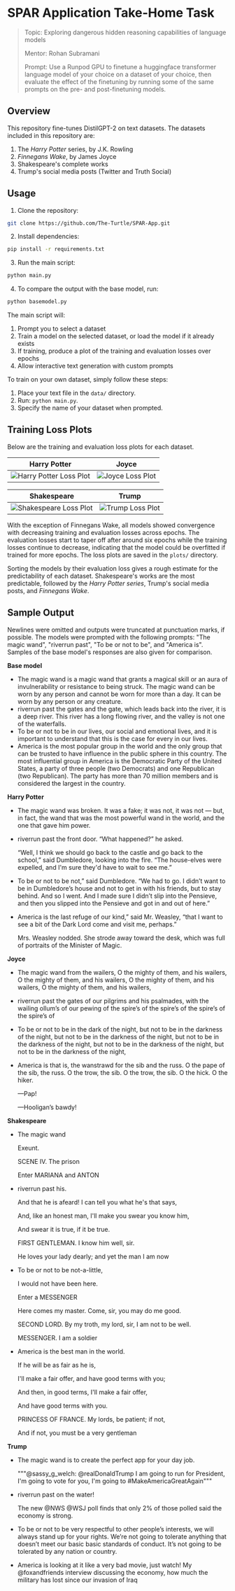 # SPAR Application Take-Home Task

> Topic: Exploring dangerous hidden reasoning capabilities of language models
>
> Mentor: Rohan Subramani
>
> Prompt: Use a Runpod GPU to finetune a huggingface transformer language model of your choice on a dataset of your choice, then evaluate the effect of the finetuning by running some of the same prompts on the pre- and post-finetuning models.

## Overview

This repository fine-tunes DistilGPT-2 on text datasets. The datasets included in this repository are:

1. The *Harry Potter* series, by J.K. Rowling
2. *Finnegans Wake*, by James Joyce
3. Shakespeare's complete works
4. Trump's social media posts (Twitter and Truth Social)

## Usage

1. Clone the repository:
```bash
git clone https://github.com/The-Turtle/SPAR-App.git
```
2. Install dependencies:
```bash
pip install -r requirements.txt
```
3. Run the main script:
```bash
python main.py
```
4. To compare the output with the base model, run:
```bash
python basemodel.py
```

The main script will:
1. Prompt you to select a dataset
2. Train a model on the selected dataset, or load the model if it already exists
3. If training, produce a plot of the training and evaluation losses over epochs
4. Allow interactive text generation with custom prompts

To train on your own dataset, simply follow these steps:
1. Place your text file in the `data/` directory.
2. Run: `python main.py`.
3. Specify the name of your dataset when prompted.

## Training Loss Plots

Below are the training and evaluation loss plots for each dataset.

**Harry Potter** | **Joyce**
---|---
![Harry Potter Loss Plot](plots/harrypotter.png) | ![Joyce Loss Plot](plots/joyce.png)

**Shakespeare** | **Trump**
---|---
![Shakespeare Loss Plot](plots/shakespeare.png) | ![Trump Loss Plot](plots/trump.png)

With the exception of Finnegans Wake, all models showed convergence with decreasing training and evaluation losses across epochs. The evaluation losses start to taper off after around six epochs while the training losses continue to decrease, indicating that the model could be overfitted if trained for more epochs. The loss plots are saved in the `plots/` directory.

Sorting the models by their evaluation loss gives a rough estimate for the predictability of each dataset. Shakespeare's works are the most predictable, followed by the *Harry Potter series*, Trump's social media posts, and *Finnegans Wake*.

## Sample Output

Newlines were omitted and outputs were truncated at punctuation marks, if possible. The models were prompted with the following prompts: "The magic wand", "riverrun past", "To be or not to be", and "America is". Samples of the base model's responses are also given for comparison.

**Base model**
- The magic wand is a magic wand that grants a magical skill or an aura of invulnerability or resistance to being struck. The magic wand can be worn by any person and cannot be worn for more than a day. It can be worn by any person or any creature.
- riverrun past the gates and the gate, which leads back into the river, it is a deep river. This river has a long flowing river, and the valley is not one of the waterfalls.
- To be or not to be in our lives, our social and emotional lives, and it is important to understand that this is the case for every in our lives.
- America is the most popular group in the world and the only group that can be trusted to have influence in the public sphere in this country. The most influential group in America is the Democratic Party of the United States, a party of three people (two Democrats) and one Republican (two Republican). The party has more than 70 million members and is considered the largest in the country.

**Harry Potter**
- The magic wand was broken. It was a fake; it was not, it was not — but, in fact, the wand that was the most powerful wand in the world, and the one that gave him power.
- riverrun past the front door. “What happened?” he asked.

  “Well, I think we should go back to the castle and go back to the school,” said Dumbledore, looking into the fire. “The house-elves were expelled, and I'm sure they'd have to wait to see me.”
- To be or not to be not,” said Dumbledore. “We had to go. I didn’t want to be in Dumbledore’s house and not to get in with his friends, but to stay behind. And so I went. And I made sure I didn’t slip into the Pensieve, and then you slipped into the Pensieve and got in and out of here.”
- America is the last refuge of our kind,” said Mr. Weasley, “that I want to see a bit of the Dark Lord come and visit me, perhaps.”

  Mrs. Weasley nodded. She strode away toward the desk, which was full of portraits of the Minister of Magic.

**Joyce**
- The magic wand from the wailers, O the mighty of them, and his wailers, O the mighty of them, and his wailers, O the mighty of them, and his wailers, O the mighty of them, and his wailers,
- riverrun past the gates of our pilgrims and his psalmades, with the wailing ollum’s of our pewing of the spire’s of the spire’s of the spire’s of the spire’s of
- To be or not to be in the dark of the night, but not to be in the darkness of the night, but not to be in the darkness of the night, but not to be in the darkness of the night, but not to be in the darkness of the night, but not to be in the darkness of the night,
- America is that is, the wanstrawd for the sib and the russ. O the pape of the sib, the russ. O the trow, the sib. O the trow, the sib. O the hick. O the hiker.

  —Pap!

  —Hooligan’s bawdy!

**Shakespeare**
- The magic wand

  Exeunt.

  SCENE IV. The prison

  Enter MARIANA and ANTON
- riverrun past his.

  And that he is afeard! I can tell you what he's that says,

  And, like an honest man, I'll make you swear you know him,

  And swear it is true, if it be true.

  FIRST GENTLEMAN. I know him well, sir.

  He loves your lady dearly; and yet the man I am now
- To be or not to be not-a-little,

  I would not have been here.

  Enter a MESSENGER

  Here comes my master. Come, sir, you may do me good.

  SECOND LORD. By my troth, my lord, sir, I am not to be well.

  MESSENGER. I am a soldier
- America is the best man in the world.

  If he will be as fair as he is,

  I'll make a fair offer, and have good terms with you;

  And then, in good terms, I'll make a fair offer,

  And have good terms with you.

  PRINCESS OF FRANCE. My lords, be patient; if not,

  And if not, you must be a very gentleman

**Trump**
- The magic wand is to create the perfect app for your day job.

  """@sassy_g_welch: @realDonaldTrump I am going to run for President, I'm going to vote for you, I'm going to #MakeAmericaGreatAgain"""
- riverrun past  on the water!

  The new @NWS @WSJ poll finds that only 2% of those polled said the economy is strong.
- To be or not to be very respectful to other people’s interests, we will always stand up for your rights. We’re not going to tolerate anything that doesn’t meet our basic basic standards of conduct. It’s not going to be tolerated by any nation or country.
- America is looking at it like a very bad movie, just watch! My @foxandfriends interview discussing the economy, how much the military has lost since our invasion of Iraq
